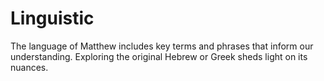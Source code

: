 # Linguistic

The language of Matthew includes key terms and phrases that inform our understanding. Exploring the original Hebrew or Greek sheds light on its nuances.

